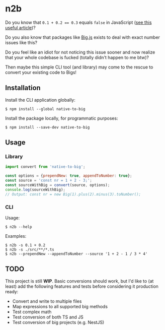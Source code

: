 # n2b
Do you know that `0.1 + 0.2 == 0.3` equals `false` in JavaScript ([see this useful article](https://www.codemag.com/article/1811041/JavaScript-Corner-Math-and-the-Pitfalls-of-Floating-Point-Numbers))?

Do you also know that packages like [Big.js](https://www.npmjs.com/package/big.js) exists to deal with exact number issues like this?

Do you feel like an idiot for not noticing this issue sooner and now realize that your whole codebase is fucked (totally didn't happen to me btw)?

Then maybe this simple CLI tool (and library) may come to the rescue to convert your existing code to Bigs!

## Installation
Install the CLI application globally:

`$ npm install --global native-to-big`

Install the package locally, for programmatic purposes:

`$ npm install --save-dev native-to-big`

## Usage
### Library
```js
import convert from 'native-to-big';

const options = {prependNew: true, appendToNumber: true};
const source = 'const nr = 1 + 2 - 3;';
const sourceWithBig = convert(source, options);
console.log(sourceWithBig); 
// Output: const nr = new Big(1).plus(2).minus(3).toNumber();
```

### CLI
Usage:

`$ n2b --help`

Examples:

```
$ n2b -s 0.1 + 0.2
$ n2b -s ./src/**/*.ts
$ n2b --prependNew --appendToNumber --source '1 + 2 - 1 / 3 * 4'
```

## TODO
This project is still **WIP**. Basic conversions should work, but I'd like to (at least) add the following features and tests before considering it production ready:
- Convert and write to multiple files
- Map expressions to all supported big methods
- Test complex math
- Test conversion of both TS and JS
- Test conversion of big projects (e.g. NestJS)
